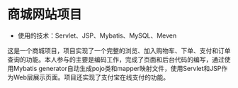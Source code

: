 # 商城网站项目
* 使用的技术：Servlet、JSP、Mybatis、MySQL、Meven

这是一个商城项目，项目实现了一个完整的浏览、加入购物车、下单、支付和订单查询的功能。本人参与的主要是编码工作，完成了页面和后台代码的编写，通过使用Mybatis generator自动生成pojo类和mapper映射文件，使用Servlet和JSP作为Web层展示页面。项目还实现了支付宝在线支付的功能。
